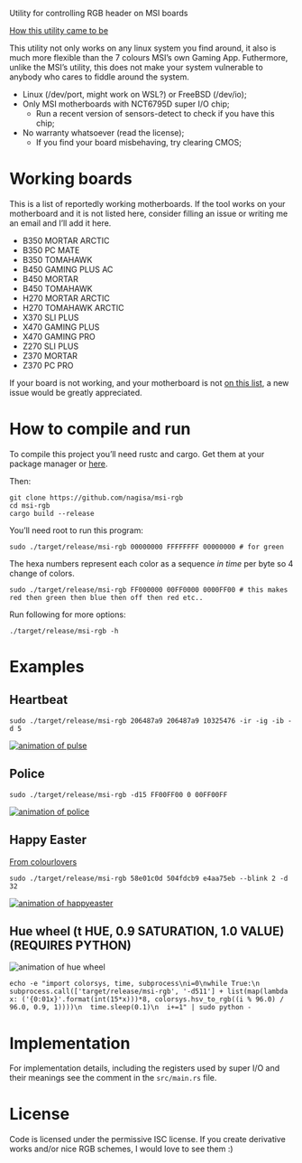 Utility for controlling RGB header on MSI boards

[How this utility came to be](http://kazlauskas.me/entries/i-reverse-engineered-a-motherboard.html)

This utility not only works on any linux system you find around, it also is much more flexible than
the 7 colours MSI’s own Gaming App. Futhermore, unlike the MSI’s utility, this does not make your
system vulnerable to anybody who cares to fiddle around the system.

* Linux (/dev/port, might work on WSL?) or FreeBSD (/dev/io);
* Only MSI motherboards with NCT6795D super I/O chip;
  * Run a recent version of sensors-detect to check if you have this chip;
* No warranty whatsoever (read the license);
  * If you find your board misbehaving, try clearing CMOS;

# Working boards

This is a list of reportedly working motherboards. If the tool works on your motherboard and it is
not listed here, consider filling an issue or writing me an email and I’ll add it here.

* B350 MORTAR ARCTIC
* B350 PC MATE
* B350 TOMAHAWK
* B450 GAMING PLUS AC
* B450 MORTAR
* B450 TOMAHAWK
* H270 MORTAR ARCTIC
* H270 TOMAHAWK ARCTIC
* X370 SLI PLUS
* X470 GAMING PLUS
* X470 GAMING PRO
* Z270 SLI PLUS
* Z370 MORTAR
* Z370 PC PRO

If your board is not working, and your motherboard is not [on this
list](https://github.com/nagisa/msi-rgb/issues?q=is%3Aissue+is%3Aopen+label%3Aboard), a new issue
would be greatly appreciated.

# How to compile and run

To compile this project you’ll need rustc and cargo. Get them at your package manager or
[here](https://www.rust-lang.org/en-US/install.html).

Then:

```
git clone https://github.com/nagisa/msi-rgb
cd msi-rgb
cargo build --release
```

You’ll need root to run this program:

```
sudo ./target/release/msi-rgb 00000000 FFFFFFFF 00000000 # for green
```

The hexa numbers represent each color as a sequence *in time* per byte so 4 change of colors.

```
sudo ./target/release/msi-rgb FF000000 00FF0000 0000FF00 # this makes red then green then blue then off then red etc..
```

Run following for more options:

```
./target/release/msi-rgb -h
```

# Examples

## Heartbeat

```
sudo ./target/release/msi-rgb 206487a9 206487a9 10325476 -ir -ig -ib -d 5
```

[![animation of pulse](https://thumbs.gfycat.com/BlueWhichAntbear-size_restricted.gif)](https://gfycat.com/BlueWhichAntbear)

## Police

```
sudo ./target/release/msi-rgb -d15 FF00FF00 0 00FF00FF
```

[![animation of police](https://thumbs.gfycat.com/RemoteChiefBobolink-size_restricted.gif)](https://gfycat.com/RemoteChiefBobolink)

## Happy Easter

[From colourlovers](http://www.colourlovers.com/palette/4479254/Happy-Easter-2017!)

```
sudo ./target/release/msi-rgb 58e01c0d 504fdcb9 e4aa75eb --blink 2 -d 32
```

[![animation of happyeaster](https://thumbs.gfycat.com/DirectBleakBuzzard-size_restricted.gif)](https://gfycat.com/DirectBleakBuzzard)

## Hue wheel (t HUE, 0.9 SATURATION, 1.0 VALUE) (REQUIRES PYTHON)

![animation of hue wheel](https://thumbs.gfycat.com/ViciousGreenBittern-size_restricted.gif)

```
echo -e "import colorsys, time, subprocess\ni=0\nwhile True:\n  subprocess.call(['target/release/msi-rgb', '-d511'] + list(map(lambda x: ('{0:01x}'.format(int(15*x)))*8, colorsys.hsv_to_rgb((i % 96.0) / 96.0, 0.9, 1))))\n  time.sleep(0.1)\n  i+=1" | sudo python -
```

# Implementation

For implementation details, including the registers used by super I/O and their meanings see the
comment in the `src/main.rs` file.

# License

Code is licensed under the permissive ISC license. If you create derivative works and/or nice RGB
schemes, I would love to see them :)
